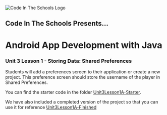 ![Code In The Schools Logo](https://static1.squarespace.com/static/5880dd4dd482e9da5c3bf1ea/t/588247a81e5b6c7358563ed0/1623673519694/?format=600w)
## Code In The Schools Presents...

# Android App Development with Java

### Unit 3 Lesson 1 - Storing Data: Shared Preferences

Students will add a preferences screen to their application or create a new project. This preference screen should store the username of the player in Shared Preferences.

You can find the starter code in the folder [Unit3Lesson1A-Starter](./Unit3Lesson1A-Starter/).

We have also included a completed version of the project so that you can use it for reference [Unit3Lesson1A-Finished](./Unit3Lesson1A-Finished/)

